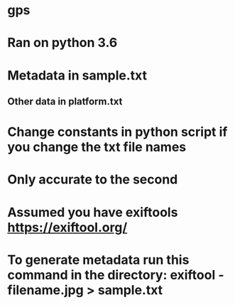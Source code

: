 # gps
# Ran on python 3.6
# Metadata in sample.txt
## Other data in platform.txt
# Change constants in python script if you change the txt file names
# Only accurate to the second
# Assumed you have exiftools https://exiftool.org/ 
# To generate metadata run this command in the directory: exiftool -filename.jpg > sample.txt
